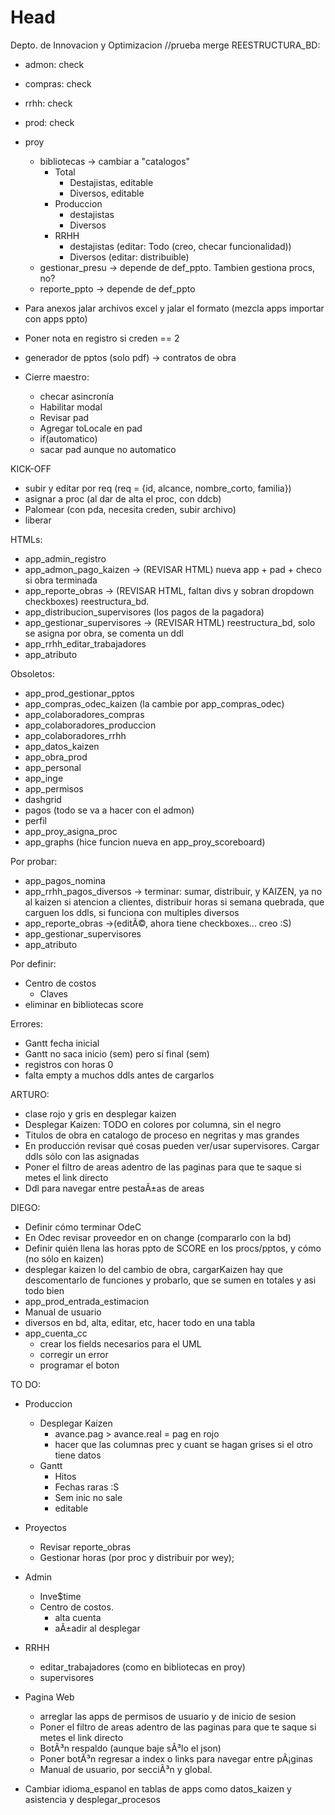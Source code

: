 # Head
Depto. de Innovacion y Optimizacion
//prueba merge
REESTRUCTURA_BD:
 - admon: check
 - compras: check
 - rrhh: check
 - prod: check
 - proy
    - bibliotecas -> cambiar a "catalogos"
       - Total
          - Destajistas, editable
          - Diversos, editable
       - Produccion
          - destajistas
          - Diversos
       - RRHH
          - destajistas (editar: Todo (creo, checar funcionalidad))
          - Diversos (editar: distribuible)
    - gestionar_presu -> depende de def_ppto. Tambien gestiona procs, no?
    - reporte_ppto -> depende de def_ppto   

  - Para anexos jalar archivos excel y jalar el formato (mezcla apps importar con apps ppto)
  - Poner nota en registro si creden == 2
  - generador de pptos (solo pdf) -> contratos de obra

  - Cierre maestro:
     - checar asincronía
     - Habilitar modal
     - Revisar pad
     - Agregar toLocale en pad
     - if(automatico)
     - sacar pad aunque no automatico

 KICK-OFF 
 - subir y editar por req (req = {id, alcance, nombre_corto, familia})
 - asignar a proc (al dar de alta el proc, con ddcb)
 - Palomear (con pda, necesita creden, subir archivo)
 - liberar

 HTMLs:
 - app_admin_registro
 - app_admon_pago_kaizen -> (REVISAR HTML) nueva app + pad + checo si obra terminada
 - app_reporte_obras -> (REVISAR HTML, faltan divs y sobran dropdown checkboxes) reestructura_bd. 
 - app_distribucion_supervisores (los pagos de la pagadora)
 - app_gestionar_supervisores -> (REVISAR HTML) reestructura_bd, solo se asigna por obra, se comenta un ddl
 - app_rrhh_editar_trabajadores
 - app_atributo

 Obsoletos: 
 - app_prod_gestionar_pptos
 - app_compras_odec_kaizen (la cambie por app_compras_odec)
 - app_colaboradores_compras
 - app_colaboradores_produccion
 - app_colaboradores_rrhh
 - app_datos_kaizen
 - app_obra_prod
 - app_personal
 - app_inge
 - app_permisos
 - dashgrid
 - pagos (todo se va a hacer con el admon)
 - perfil
 - app_proy_asigna_proc
 - app_graphs (hice funcion nueva en app_proy_scoreboard)
     
 Por probar:
 - app_pagos_nomina
 - app_rrhh_pagos_diversos -> terminar: sumar, distribuir, y KAIZEN, ya no al kaizen si atencion a clientes, distribuir horas si semana quebrada, que carguen los ddls, si funciona con multiples diversos
 - app_reporte_obras ->(editÃ©, ahora tiene checkboxes... creo :S)
 - app_gestionar_supervisores
 - app_atributo
 
 Por definir:
 - Centro de costos 
    - Claves
 - eliminar en bibliotecas score

 Errores:
 - Gantt fecha inicial
 - Gantt no saca inicio (sem) pero sí final (sem)
 - registros con horas 0
 - falta empty a muchos ddls antes de cargarlos

ARTURO:
 - clase rojo y gris en desplegar kaizen
 - Desplegar Kaizen: TODO en colores por columna, sin el negro
 - Titulos de obra en catalogo de proceso en negritas y mas grandes
 - En producción revisar qué cosas pueden ver/usar supervisores. Cargar ddls sólo con las asignadas
 - Poner el filtro de areas adentro de las paginas para que te saque si metes el link directo
 - Ddl para navegar entre pestaÃ±as de areas
    
DIEGO:
 - Definir cómo terminar OdeC
 - En Odec revisar proveedor en on change (compararlo con la bd) 
 - Definir quién llena las horas ppto de SCORE en los procs/pptos, y cómo (no sólo en kaizen)
 - desplegar kaizen lo del cambio de obra, cargarKaizen hay que descomentarlo de funciones y probarlo, que se sumen en totales y asi todo bien
 - app_prod_entrada_estimacion
 - Manual de usuario
 - diversos en bd, alta, editar, etc, hacer todo en una tabla
 - app_cuenta_cc 
    - crear los fields necesarios para el UML
    - corregir un error
    - programar el boton
 
TO DO:
 - Produccion
   - Desplegar Kaizen
     - avance.pag > avance.real = pag en rojo 
     - hacer que las columnas prec y cuant se hagan grises si el otro tiene datos
   - Gantt
     - Hitos
     - Fechas raras :S
     - Sem inic no sale
     - editable
 - Proyectos
   - Revisar reporte_obras
   - Gestionar horas (por proc y distribuir por wey);
 - Admin
   - Inve$time
   - Centro de costos.
     - alta cuenta
     - aÃ±adir al desplegar
 - RRHH
   - editar_trabajadores (como en bibliotecas en proy)
   - supervisores
 - Pagina Web
   - arreglar las apps de permisos de usuario y de inicio de sesion
   - Poner el filtro de areas adentro de las paginas para que te saque si metes el link directo
   - BotÃ³n respaldo (aunque baje sÃ³lo el json)
   - Poner botÃ³n regresar a index o links para navegar entre pÃ¡ginas
   - Manual de usuario, por secciÃ³n y global.

 - Cambiar idioma_espanol en tablas de apps como datos_kaizen y asistencia y desplegar_procesos
